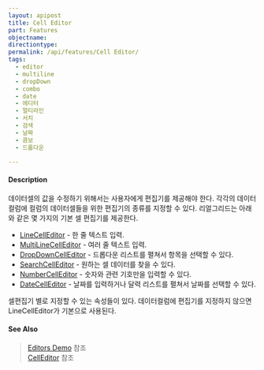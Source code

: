 ```yaml
---
layout: apipost
title: Cell Editor
part: Features
objectname: 
directiontype: 
permalink: /api/features/Cell Editor/
tags:
  - editor
  - multiline
  - dropDown
  - combo
  - date  
  - 에디터
  - 멀티라인
  - 서치
  - 검색
  - 날짜 
  - 콤보
  - 드롭다운

---
```



#### Description

데이터셀의 값을 수정하기 위해서는 사용자에게 편집기를 제공해야 한다. 각각의 데이터컬럼에 컬럼의 데이터셀들을 위한 편집기의 종류를 지정할 수 있다. 리얼그리드는 아래와 같은 몇 가지의 기본 셀 편집기를 제공한다.

* [LineCellEditor](/api/types/LineCellEditor) - 한 줄 텍스트 입력.  
* [MultiLineCellEditor](/api/types/MultiLineCellEditor) - 여러 줄 텍스트 입력.  
* [DropDownCellEditor](/api/types/DropDownCellEditor) - 드롭다운 리스트를 펼쳐서 항목을 선택할 수 있다.  
* [SearchCellEditor](/api/types/SearchCellEditor) - 원하는 셀 데이터를 찾을 수 있다.    
* [NumberCellEditor](/api/types/NumberCellEditor) - 숫자와 관련 기호만을 입력할 수 있다. 
* [DateCellEditor](/api/types/DateCellEditor) - 날짜를 입력하거나 달력 리스트를 펼쳐서 날짜를 선택할 수 있다.  

셀편집기 별로 지정할 수 있는 속성들이 있다. 데이터컬럼에 편집기를 지정하지 않으면 LineCellEditor가 기본으로 사용된다.
 

#### See Also

> [Editors Demo](http://demo.realgrid.net/Demo/Editors) 참조  
> [CellEditor](/api/types/CellEditor/) 참조  
 